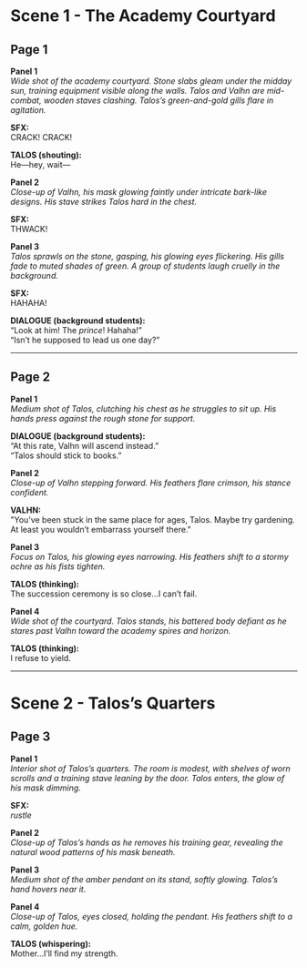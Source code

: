 # Scene 1 - The Academy Courtyard

## Page 1

**Panel 1**  
*Wide shot of the academy courtyard. Stone slabs gleam under the midday sun, training equipment visible along the walls. Talos and Valhn are mid-combat, wooden staves clashing. Talos’s green-and-gold gills flare in agitation.*

**SFX:**  
CRACK! CRACK!

**TALOS (shouting):**  
He—hey, wait—

**Panel 2**  
*Close-up of Valhn, his mask glowing faintly under intricate bark-like designs. His stave strikes Talos hard in the chest.*

**SFX:**  
THWACK!

**Panel 3**  
*Talos sprawls on the stone, gasping, his glowing eyes flickering. His gills fade to muted shades of green. A group of students laugh cruelly in the background.*

**SFX:**  
HAHAHA!

**DIALOGUE (background students):**  
“Look at him! The *prince*! Hahaha!”  
“Isn’t he supposed to lead us one day?”

---

## Page 2

**Panel 1**  
*Medium shot of Talos, clutching his chest as he struggles to sit up. His hands press against the rough stone for support.*

**DIALOGUE (background students):**  
“At this rate, Valhn will ascend instead.”  
“Talos should stick to books.”

**Panel 2**  
*Close-up of Valhn stepping forward. His feathers flare crimson, his stance confident.*

**VALHN:**  
"You’ve been stuck in the same place for ages, Talos. Maybe try gardening. At least you wouldn’t embarrass yourself there."

**Panel 3**  
*Focus on Talos, his glowing eyes narrowing. His feathers shift to a stormy ochre as his fists tighten.*

**TALOS (thinking):**  
The succession ceremony is so close...I can’t fail.

**Panel 4**  
*Wide shot of the courtyard. Talos stands, his battered body defiant as he stares past Valhn toward the academy spires and horizon.*

**TALOS (thinking):**  
I refuse to yield.

---

# Scene 2 - Talos’s Quarters

## Page 3

**Panel 1**  
*Interior shot of Talos’s quarters. The room is modest, with shelves of worn scrolls and a training stave leaning by the door. Talos enters, the glow of his mask dimming.*

**SFX:**  
*rustle*

**Panel 2**  
*Close-up of Talos’s hands as he removes his training gear, revealing the natural wood patterns of his mask beneath.*

**Panel 3**  
*Medium shot of the amber pendant on its stand, softly glowing. Talos’s hand hovers near it.*

**Panel 4**  
*Close-up of Talos, eyes closed, holding the pendant. His feathers shift to a calm, golden hue.*

**TALOS (whispering):**  
Mother...I’ll find my strength.
